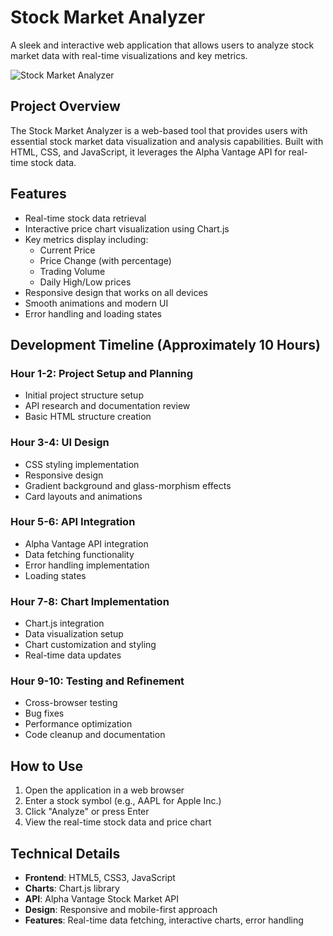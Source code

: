 # Stock Market Analyzer

A sleek and interactive web application that allows users to analyze stock market data with real-time visualizations and key metrics.

![Stock Market Analyzer](stock-analyzer-preview.png)

## Project Overview

The Stock Market Analyzer is a web-based tool that provides users with essential stock market data visualization and analysis capabilities. Built with HTML, CSS, and JavaScript, it leverages the Alpha Vantage API for real-time stock data.

## Features

- Real-time stock data retrieval
- Interactive price chart visualization using Chart.js
- Key metrics display including:
  - Current Price
  - Price Change (with percentage)
  - Trading Volume
  - Daily High/Low prices
- Responsive design that works on all devices
- Smooth animations and modern UI
- Error handling and loading states

## Development Timeline (Approximately 10 Hours)

### Hour 1-2: Project Setup and Planning
- Initial project structure setup
- API research and documentation review
- Basic HTML structure creation

### Hour 3-4: UI Design
- CSS styling implementation
- Responsive design
- Gradient background and glass-morphism effects
- Card layouts and animations

### Hour 5-6: API Integration
- Alpha Vantage API integration
- Data fetching functionality
- Error handling implementation
- Loading states

### Hour 7-8: Chart Implementation
- Chart.js integration
- Data visualization setup
- Chart customization and styling
- Real-time data updates

### Hour 9-10: Testing and Refinement
- Cross-browser testing
- Bug fixes
- Performance optimization
- Code cleanup and documentation

## How to Use

1. Open the application in a web browser
2. Enter a stock symbol (e.g., AAPL for Apple Inc.)
3. Click "Analyze" or press Enter
4. View the real-time stock data and price chart

## Technical Details

- **Frontend**: HTML5, CSS3, JavaScript
- **Charts**: Chart.js library
- **API**: Alpha Vantage Stock Market API
- **Design**: Responsive and mobile-first approach
- **Features**: Real-time data fetching, interactive charts, error handling
